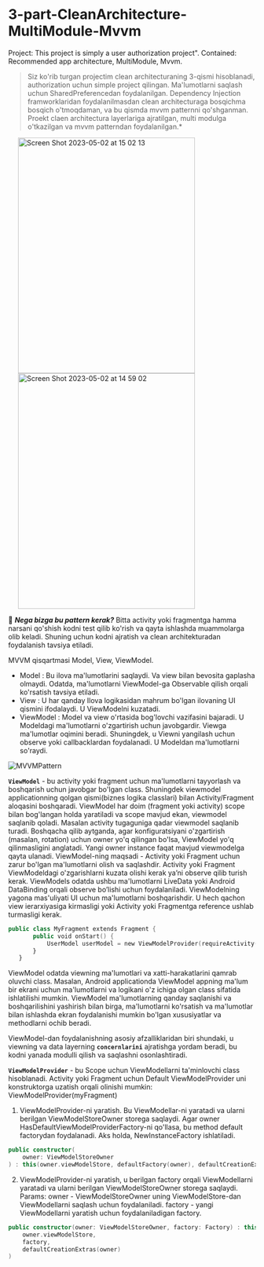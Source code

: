 # 3-part-CleanArchitecture-MultiModule-Mvvm
Project: This project is simply a user authorization project". Contained: Recommended app architecture, MultiModule, Mvvm.

> Siz ko'rib turgan projectim clean architecturaning 3-qismi hisoblanadi, authorization uchun simple project qilingan. Ma'lumotlarni saqlash uchun SharedPreferencedan foydalanilgan. Dependency Injection framworklaridan foydalanilmasdan clean architecturaga bosqichma bosqich o'tmoqdaman, va bu qismda mvvm patternni qo'shganman. Proekt claen architectura layerlariga ajratilgan, multi modulga o'tkazilgan va mvvm patterndan foydalanilgan.*

<img width="360" height="480" hspace="20" alt="Screen Shot 2023-05-02 at 15 02 13" src="https://user-images.githubusercontent.com/77477995/235638281-48b4323e-e382-4939-825a-b3659a07428b.png"> <img width="360" height="480" hspace="20" alt="Screen Shot 2023-05-02 at 14 59 02" src="https://user-images.githubusercontent.com/77477995/235638449-e8c96c96-eb9a-40ec-8b4d-2d9fa6863390.png">

:monocle_face: ***Nega bizga bu pattern kerak?*** Bitta activity yoki fragmentga hamma narsani qo'shish kodni test qilib ko'rish va qayta ishlashda muammolarga olib keladi. Shuning uchun kodni ajratish va clean architekturadan foydalanish tavsiya etiladi.

MVVM qisqartmasi Model, View, ViewModel.

- Model : Bu ilova ma'lumotlarini saqlaydi. Va view bilan bevosita gaplasha olmaydi. Odatda, ma'lumotlarni ViewModel-ga Observable qilish orqali ko'rsatish tavsiya etiladi.
- View : U har qanday Ilova logikasidan mahrum bo'lgan ilovaning UI qismini ifodalaydi. U ViewModelni kuzatadi.
- ViewModel : Model va view o'rtasida bog'lovchi vazifasini bajaradi. U Modeldagi ma'lumotlarni o'zgartirish uchun javobgardir. Viewga ma'lumotlar oqimini beradi. Shuningdek, u Viewni yangilash uchun observe yoki callbacklardan foydalanadi. U Modeldan ma'lumotlarni so'raydi.

![MVVMPattern](https://user-images.githubusercontent.com/77477995/235659727-9ec3ab26-0081-45bc-a5a5-fb602ebe2631.png)


**```ViewModel```** - bu activity yoki fragment uchun ma'lumotlarni tayyorlash va boshqarish uchun javobgar bo'lgan class. Shuningdek viewmodel applicationning qolgan qismi(biznes logika classlari) bilan Activity/Fragment aloqasini boshqaradi. ViewModel har doim (fragment yoki activity) scope bilan bog'langan holda yaratiladi va scope mavjud ekan, viewmodel saqlanib qoladi. Masalan activity tugaguniga qadar viewmodel saqlanib turadi. Boshqacha qilib aytganda, agar konfiguratsiyani o'zgartirish (masalan, rotation) uchun owner yo'q qilingan bo'lsa, ViewModel yo'q qilinmasligini anglatadi. Yangi owner instance faqat mavjud viewmodelga qayta ulanadi. ViewModel-ning maqsadi - Activity yoki Fragment uchun zarur bo'lgan ma'lumotlarni olish va saqlashdir. Activity yoki Fragment ViewModeldagi o'zgarishlarni kuzata olishi kerak ya’ni observe qilib turish kerak. ViewModels odatda ushbu ma'lumotlarni LiveData yoki Android DataBinding orqali observe bo’lishi uchun foydalaniladi. ViewModelning yagona mas'uliyati UI uchun ma'lumotlarni boshqarishdir. U hech qachon view ierarxiyasiga kirmasligi yoki Activity yoki Fragmentga reference ushlab turmasligi kerak.

```kotlin
public class MyFragment extends Fragment {
       public void onStart() {
           UserModel userModel = new ViewModelProvider(requireActivity()).get(UserModel.class);
       }
   }
```

ViewModel odatda viewning ma'lumotlari va xatti-harakatlarini qamrab oluvchi class. Masalan, Android applicationda ViewModel appning ma'lum bir ekrani uchun ma'lumotlarni va logikani o'z ichiga olgan class sifatida ishlatilishi mumkin. ViewModel ma'lumotlarning qanday saqlanishi va boshqarilishini yashirish bilan birga, ma'lumotlarni ko'rsatish va ma'lumotlar bilan ishlashda ekran foydalanishi mumkin bo'lgan xususiyatlar va methodlarni ochib beradi.

ViewModel-dan foydalanishning asosiy afzalliklaridan biri shundaki, u viewning va data layerning **```concernlarini```** ajratishga yordam beradi, bu kodni yanada modulli qilish va saqlashni osonlashtiradi.

**```ViewModelProvider```** - bu Scope uchun ViewModellarni ta'minlovchi class hisoblanadi. Activity yoki Fragment uchun Default ViewModelProvider  uni konstruktorga uzatish orqali olinishi mumkin: ViewModelProvider(myFragment)
1. ViewModelProvider-ni yaratish. Bu ViewModellar-ni yaratadi va ularni berilgan ViewModelStoreOwner storega saqlaydi. Agar owner HasDefaultViewModelProviderFactory-ni qo'llasa, bu method default factorydan foydalanadi. Aks holda, NewInstanceFactory ishlatiladi.

```kotlin
public constructor(
    owner: ViewModelStoreOwner
) : this(owner.viewModelStore, defaultFactory(owner), defaultCreationExtras(owner))
```
2. ViewModelProvider-ni yaratish, u berilgan factory orqali ViewModellarni yaratadi va ularni berilgan ViewModelStoreOwner storega saqlaydi.
Params: owner - ViewModelStoreOwner uning ViewModelStore-dan ViewModellarni saqlash uchun foydalaniladi.
factory - yangi ViewModellarni yaratish uchun foydalaniladigan factory.

```kotlin
public constructor(owner: ViewModelStoreOwner, factory: Factory) : this(
    owner.viewModelStore,
    factory,
    defaultCreationExtras(owner)
)
```



